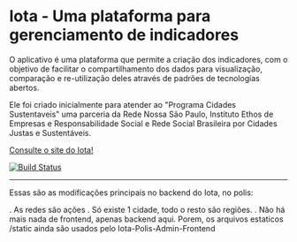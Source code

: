 # Iota - Uma plataforma para gerenciamento de indicadores

O aplicativo é uma plataforma que permite a criação dos indicadores, com o objetivo de facilitar o compartilhamento dos dados para visualização, comparação e re-utilização deles através de padrões de tecnologias abertos.

Ele foi criado inicialmente para atender ao "Programa Cidades Sustentaveis" uma parceria da Rede Nossa São Paulo,
Instituto Ethos de Empresas e Responsabilidade Social e Rede Social Brasileira por Cidades Justas e Sustentáveis.

[Consulte o site do Iota!](http://eokoe.github.io/Iota/)


[![Build Status](https://secure.travis-ci.org/iotaorg/Iota-Polis.png?branch=master)](https://travis-ci.org/iotaorg/Iota-Polis)

---

Essas são as modificações principais no backend do Iota, no polis:

. As redes são ações
. Só existe 1 cidade, todo o resto são regiões.
. Não há mais nada de frontend, apenas backend aqui. Porem, os arquivos estaticos /static ainda são usados pelo Iota-Polis-Admin-Frontend



